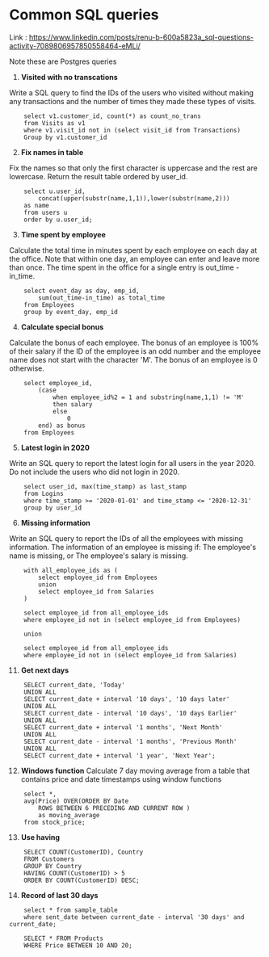 # Common SQL queries

Link : https://www.linkedin.com/posts/renu-b-600a5823a_sql-questions-activity-7089806957850558464-eMLi/

Note these are Postgres queries

1. **Visited with no transcations**

Write a SQL query to find the IDs of the users who visited without making any transactions and the number of times they made these types of visits.

```
    select v1.customer_id, count(*) as count_no_trans
    from Visits as v1
    where v1.visit_id not in (select visit_id from Transactions)
    Group by v1.customer_id
```

2. **Fix names in table**

Fix the names so that only the first character is uppercase and the rest are lowercase.
Return the result table ordered by user_id.

```
    select u.user_id, 
        concat(upper(substr(name,1,1)),lower(substr(name,2))) 
    as name 
    from users u 
    order by u.user_id;
```

3. **Time spent by employee**

Calculate the total time in minutes spent by each employee on each day at the office. Note that within one day, an employee can enter 
and leave more than once. The time spent in the office for a single entry is out_time - in_time.

```
    select event_day as day, emp_id,
        sum(out_time-in_time) as total_time
    from Employees
    group by event_day, emp_id
```

4. **Calculate special bonus**

Calculate the bonus of each employee. The bonus of an employee is 100% of their salary if the ID of the employee is an odd number and the employee name does not start with the character 'M'. The bonus of an employee is 0 otherwise.

```
    select employee_id,
        (case
            when employee_id%2 = 1 and substring(name,1,1) != 'M'
            then salary
            else
                0
        end) as bonus
    from Employees
```

5. **Latest login in 2020**

Write an SQL query to report the latest login for all users in the year 2020. Do not include the users who did not login in 2020.

```
    select user_id, max(time_stamp) as last_stamp
    from Logins
    where time_stamp >= '2020-01-01' and time_stamp <= '2020-12-31'
    group by user_id
```

6. **Missing information**

Write an SQL query to report the IDs of all the employees with missing information. The information of an employee is missing if:
The employee's name is missing, or
The employee's salary is missing.

```
    with all_employee_ids as (
        select employee_id from Employees
        union
        select employee_id from Salaries
    )

    select employee_id from all_employee_ids 
    where employee_id not in (select employee_id from Employees)

    union 

    select employee_id from all_employee_ids 
    where employee_id not in (select employee_id from Salaries)
```

11. **Get next days**

```
    SELECT current_date, 'Today'
    UNION ALL
    SELECT current_date + interval '10 days', '10 days later'
    UNION ALL
    SELECT current_date - interval '10 days', '10 days Earlier'
    UNION ALL
    SELECT current_date + interval '1 months', 'Next Month'
    UNION ALL
    SELECT current_date - interval '1 months', 'Previous Month'
    UNION ALL
    SELECT current_date + interval '1 year', 'Next Year';
```

12. **Windows function**
Calculate 7 day moving average from a table that contains price and date timestamps using window functions

```
    select *,
    avg(Price) OVER(ORDER BY Date
        ROWS BETWEEN 6 PRECEDING AND CURRENT ROW )
        as moving_average
    from stock_price;
```

13. **Use having**

```
    SELECT COUNT(CustomerID), Country
    FROM Customers
    GROUP BY Country
    HAVING COUNT(CustomerID) > 5
    ORDER BY COUNT(CustomerID) DESC;
```

14. **Record of last 30 days**

```
    select * from sample_table 
    where sent_date between current_date - interval '30 days' and current_date;

    SELECT * FROM Products
    WHERE Price BETWEEN 10 AND 20;
```

